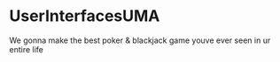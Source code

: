 # UserInterfacesUMA
We gonna make the best poker &amp; blackjack game youve ever seen in ur entire life
